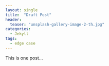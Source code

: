 ```yaml
---
layout: single
title:  "Draft Post"
header:
  teaser: "unsplash-gallery-image-2-th.jpg"
categories: 
  - Jekyll
tags:
  - edge case
---
```

This is one post...
<!--stackedit_data:
eyJoaXN0b3J5IjpbLTE5ODU3NTY2MDNdfQ==
-->